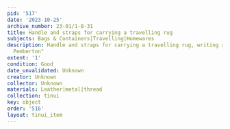 ```yaml
---
pid: '517'
date: '2023-10-25'
archive_number: 23-01/1-8-31
title: Handle and straps for carrying a travelling rug
subjects: Bags & Containers|Travelling|Homewares
description: Handle and straps for carrying a travelling rug, writing reads "W.H Brewster,
  Pemberton"
extent: '1'
condition: Good
date_unvalidated: Unknown
creator: Unknown
collector: Unknown
materials: Leather|metal|thread
collection: tinui
key: object
order: '516'
layout: tinui_item
---
```

